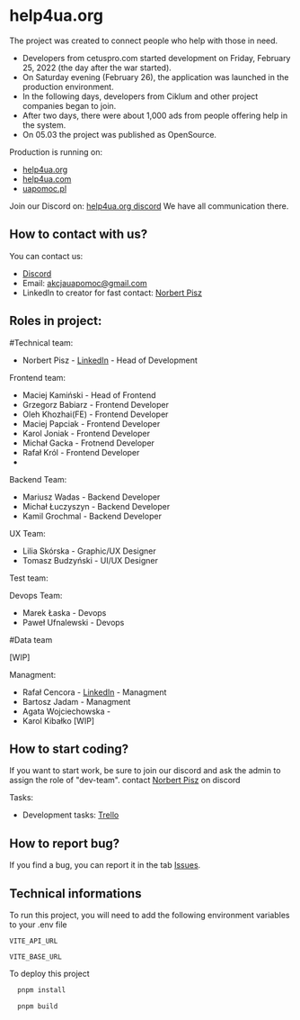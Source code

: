 #  help4ua.org

The project was created to connect people who help with those in need. 
- Developers from cetuspro.com started development on Friday, February 25, 2022 (the day after the war started). 
- On Saturday evening (February 26), the application was launched in the production environment.
- In the following days, developers from Ciklum and other project companies began to join. 
- After two days, there were about 1,000 ads from people offering help in the system. 
- On 05.03 the project was published as OpenSource.

Production is running on:
- [help4ua.org](www.help4ua.org)
- [help4ua.com](www.help4ua.com)
- [uapomoc.pl](www.uapomoc.pl)

Join our Discord on: [help4ua.org discord](https://discord.com/invite/QfYgU75Mcw)
We have all communication there.

## How to contact with us?
You can contact us:
- [Discord](https://discord.com/invite/QfYgU75Mcw)
- Email: akcjauapomoc@gmail.com
- LinkedIn to creator for fast contact: [Norbert Pisz](https://www.linkedin.com/in/norbert-pisz-8ba76b54/)

## Roles in project:
#Technical team:
- Norbert Pisz - [LinkedIn](https://www.linkedin.com/in/norbert-pisz-8ba76b54/) - Head of Development

Frontend team:
- Maciej Kamiński - Head of Frontend
- Grzegorz Babiarz - Frontend Developer
- Oleh Khozhai(FE) - Frontend Developer
- Maciej Papciak - Frontend Developer
- Karol Joniak - Frontend Developer
- Michał Gacka - Frotnend Developer
- Rafał Król - Frontend Developer
- 

Backend Team:
- Mariusz Wadas - Backend Developer
- Michał Łuczyszyn - Backend Developer
- Kamil Grochmal - Backend Developer

UX Team:
- Lilia Skórska - Graphic/UX Designer
- Tomasz Budzyński - UI/UX Designer

Test team:

Devops Team:
- Marek Łaska - Devops
- Paweł Ufnalewski - Devops

#Data team

[WIP]



Managment:
- Rafał Cencora - [LinkedIn](https://www.linkedin.com/in/rafa%C5%82-cencora-701a3b8b/) - Managment
- Bartosz Jadam - Managment
- Agata Wojciechowska -
- Karol Kibałko
[WIP]

## How to start coding?
If you want to start work, be sure to join our discord and ask the admin to assign the role of "dev-team".
contact [Norbert Pisz](https://www.linkedin.com/in/norbert-pisz-8ba76b54/) on discord

Tasks:
- Development tasks: [Trello](https://trello.com/b/hpaAYSL5/development)

## How to report bug?
If you find a bug, you can report it in the tab [Issues](https://github.com/cetuspro/help4ua.org-frontend/issues).



## Technical informations
To run this project, you will need to add the following environment variables to your .env file

`VITE_API_URL`

`VITE_BASE_URL`

To deploy this project
```bash
  pnpm install
```
```bash
  pnpm build
```
